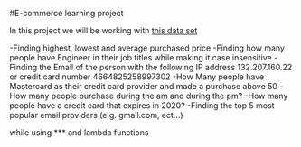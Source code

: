 #E-commerce learning project

In this project we will be working with [this data set](https://www.kaggle.com/datasets/utkarsharya/ecommerce-purchases)





-Finding highest, lowest and average purchased price
-Finding how many people have Engineer in their job titles while making it case insensitive
-Finding the Email of the person with the following IP address 132.207.160.22 or credit card number 4664825258997302
-How Many people have Mastercard as their credit card provider and made a purchase above 50
-How many people purchase during the am and during the pm?
-How many people have a credit card that expires in 2020? 
-Finding the top 5 most popular email providers (e.g. gmail.com, ect...)

while using *** and lambda functions
